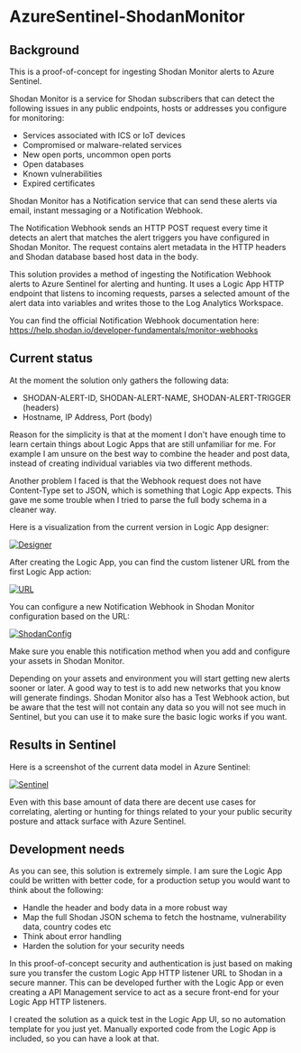 # AzureSentinel-ShodanMonitor

## Background

This is a proof-of-concept for ingesting Shodan Monitor alerts to Azure Sentinel.

Shodan Monitor is a service for Shodan subscribers that can detect the following issues in any public endpoints, hosts or addresses you configure for monitoring:
* Services associated with ICS or IoT devices
* Compromised or malware-related services
* New open ports, uncommon open ports
* Open databases
* Known vulnerabilities
* Expired certificates

Shodan Monitor has a Notification service that can send these alerts via email, instant messaging or a Notification Webhook.

The Notification Webhook sends an HTTP POST request every time it detects an alert that matches the alert triggers you have configured in Shodan Monitor. The request contains alert metadata in the HTTP headers and Shodan database based host data in the body.

This solution provides a method of ingesting the Notification Webhook alerts to Azure Sentinel for alerting and hunting. It uses a Logic App HTTP endpoint that listens to incoming requests, parses a selected amount of the alert data into variables and writes those to the Log Analytics Workspace.

You can find the official Notification Webhook documentation here: https://help.shodan.io/developer-fundamentals/monitor-webhooks

## Current status

At the moment the solution only gathers the following data:
* SHODAN-ALERT-ID, SHODAN-ALERT-NAME, SHODAN-ALERT-TRIGGER (headers)
* Hostname, IP Address, Port (body)

Reason for the simplicity is that at the moment I don't have enough time to learn certain things about Logic Apps that are still unfamiliar for me. For example I am unsure on the best way to combine the header and post data, instead of creating individual variables via two different methods. 

Another problem I faced is that the Webhook request does not have Content-Type set to JSON, which is something that Logic App expects. This gave me some trouble when I tried to parse the full body schema in a cleaner way.

Here is a visualization from the current version in Logic App designer:

[![Designer](https://github.com/mikoiv/AzureSentinel-ShodanMonitor/blob/main/LogicApp_designer_view.png)](https://github.com/mikoiv/AzureSentinel-ShodanMonitor/blob/main/LogicApp_designer_view.png)

After creating the Logic App, you can find the custom listener URL from the first Logic App action:

[![URL](https://github.com/mikoiv/AzureSentinel-ShodanMonitor/blob/main/LogicApp_URL.png)](https://github.com/mikoiv/AzureSentinel-ShodanMonitor/blob/main/LogicApp_URL.png)

You can configure a new Notification Webhook in Shodan Monitor configuration based on the URL:

[![ShodanConfig](https://github.com/mikoiv/AzureSentinel-ShodanMonitor/blob/main/Shodan_configuration.png)](https://github.com/mikoiv/AzureSentinel-ShodanMonitor/blob/main/Shodan_configuration.png)

Make sure you enable this notification method when you add and configure your assets in Shodan Monitor. 

Depending on your assets and environment you will start getting new alerts sooner or later. A good way to test is to add new networks that you know will generate findings. Shodan Monitor also has a Test Webhook action, but be aware that the test will not contain any data so you will not see much in Sentinel, but you can use it to make sure the basic logic works if you want.

## Results in Sentinel

Here is a screenshot of the current data model in Azure Sentinel:

[![Sentinel](https://github.com/mikoiv/AzureSentinel-ShodanMonitor/blob/main/Sentinel_log_query.png)](https://github.com/mikoiv/AzureSentinel-ShodanMonitor/blob/main/Sentinel_log_query.png)

Even with this base amount of data there are decent use cases for correlating, alerting or hunting for things related to your your public security posture and attack surface with Azure Sentinel.

## Development needs

As you can see, this solution is extremely simple. I am sure the Logic App could be written with better code, for a production setup you would want to think about the following:
* Handle the header and body data in a more robust way
* Map the full Shodan JSON schema to fetch the hostname, vulnerability data, country codes etc
* Think about error handling
* Harden the solution for your security needs

In this proof-of-concept security and authentication is just based on making sure you transfer the custom Logic App HTTP listener URL to Shodan in a secure manner. This can be developed further with the Logic App or even creating a API Management service to act as a secure front-end for your Logic App HTTP listeners.

I created the solution as a quick test in the Logic App UI, so no automation template for you just yet. Manually exported code from the Logic App is included, so you can have a look at that.




